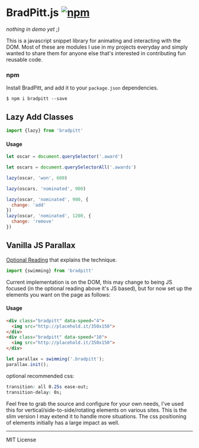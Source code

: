 # BradPitt.js  [![npm](https://img.shields.io/npm/v/bradpitt.svg?maxAge=2592000)](https://www.npmjs.com/package/bradpitt)

_nothing in demo yet ;)_

This is a javascript snippet library for animating and interacting with the DOM. Most of these are modules I use in my projects everyday and simply wanted to share them for anyone else that's interested in contributing fun reusable code.

### npm

Install BradPitt, and add it to your `package.json` dependencies.

```
$ npm i bradpitt --save
```


## Lazy Add Classes

```javascript
import {lazy} from 'bradpitt'
```

#### Usage

```javascript
let oscar = document.querySelector('.award')

let oscars = document.querySelectorAll('.awards')

lazy(oscar, 'won', 600)

lazy(oscars, 'nominated', 900)
```

```javascript
lazy(oscar, 'nominated', 900, {
  change: 'add'
})
lazy(oscar, 'nominated', 1200, {
  change: 'remove'
})
```

## Vanilla JS Parallax

[Optional Reading](https://labs.redantler.com/vanilla-js-parallax-without-the-bloat-fd1f357914e7#.3xpjqrc2e) that explains the technique.

```javascript
import {swimming} from 'bradpitt'
```

Current implementation is on the DOM, this may change to being JS focused (in the optional reading above it's JS based), but for now set up the elements you want on the page as follows:

#### Usage
```html
<div class="bradpitt" data-speed="4">
  <img src="http://placehold.it/350x150">
</div>
<div class="bradpitt" data-speed="10">
  <img src="http://placehold.it/350x150">
</div>
```

```javascript
let parallax = swimming('.bradpitt');
parallax.init();
```

optional recommended css:

```css
transition: all 0.25s ease-out;
transition-delay: 0s;
```

Feel free to grab the source and configure for your own needs, I've used this for vertical/side-to-side/rotating elements on various sites. This is the slim version I may extend it to handle more situations. The css positioning of elements initially has a large impact as well.

* * *
 MIT License

